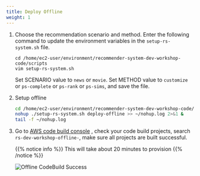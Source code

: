 ```yaml
---
title: Deploy Offline
weight: 1
---
```


1. Choose the recommendation scenario and method. Enter the following command to update the environment variables in the `setup-rs-system.sh` file.

   ```shell
   cd /home/ec2-user/environment/recommender-system-dev-workshop-code/scripts
   vim setup-rs-system.sh
   ```

   Set SCENARIO value to `news` or `movie`. Set METHOD value to `customize` or `ps-complete` or `ps-rank` or `ps-sims`, and save the file.

1. Setup offline

    ```sh 
    cd /home/ec2-user/environment/recommender-system-dev-workshop-code/scripts
    nohup ./setup-rs-system.sh deploy-offline >> ~/nohup.log 2>&1 &
    tail -f ~/nohup.log 
    ```

2. Go to [AWS code build console](https://console.aws.amazon.com/codesuite/codebuild/projects)
, check your code build projects, search `rs-dev-workshop-offline-`,  make sure all projects are built successful.

   {{% notice info %}}
   This will take about 20 minutes to provision
   {{% /notice %}}

   ![Offline CodeBuild Success](/images/offline-codebuild-success.png)








